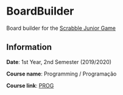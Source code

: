 # BoardBuilder

Board builder for the [Scrabble Junior Game](https://github.com/filipepcampos/ScrabbleJunior)

## Information
**Date**: 1st Year, 2nd Semester (2019/2020)

**Course name**: Programming / Programação

**Course link**: [PROG](https://sigarra.up.pt/feup/en/UCURR_GERAL.FICHA_UC_VIEW?pv_ocorrencia_id=436430)
